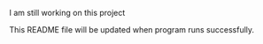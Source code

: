 I am still working on this project

This README file will be updated when program runs successfully.
